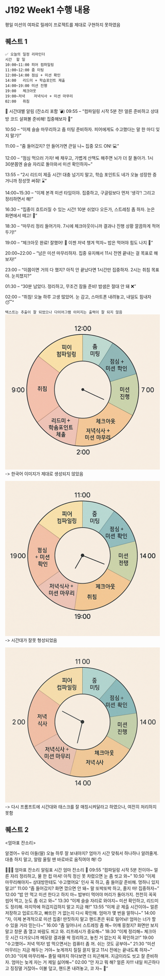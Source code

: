 # J192 Week1 수행 내용

평일 미션의 여파로 릴레이 프로젝트를 제대로 구현하지 못하였음

## 퀘스트 1
```
✅ 오늘의 일정 리마인더
시간	할 일
10:00~11:00	피어 컴파일링
11:00~12:00	줌 미팅
12:00~14:00	점심 + 미션 확인
14:00	리드미 + 학습포인트 제출
14:00~19:00	미션 진행
19:00	체크아웃
19:00~저녁	저녁식사 + 미션 마무리
02:00	취침
```

🔔 시간대별 알림 (잔소리 포함 💣)
09:55 – “컴파일링 시작 5분 전! 얼른 준비하고 상대방 코드 살펴볼 준비해! 집중해보자 👀”

10:50 – “이제 슬슬 마무리하고 줌 미팅 준비하자. 피어에게도 수고했다는 말 한 마디 잊지 말기!”

11:00 – “줌 들어갔지? 안 들어가면 큰일 나~ 집중 모드 ON! 💻”

12:00 – “점심 먹으러 가자! 배 채우고, 가볍게 산책도 해주면 뇌가 더 잘 돌아가. 1시 30분쯤엔 슬슬 자리로 돌아와서 미션 확인하자~”

13:55 – “2시 리드미 제출 시간! 대충 넘기지 말고, 학습 포인트도 네가 오늘 성장한 증거니까 정성껏 써줘! ⌛”

14:00~15:30 – “이제 본격 미션 타임이야. 집중하고, 구글링보다 먼저 ‘생각’! 그리고 정리하면서 해!”

16:30 – “집중이 흐트러질 수 있는 시간! 10분 쉬었다 오든가, 스트레칭 좀 하자. 눈은 화면에서 떼고! 🧘”

18:30 – “마무리 정리 들어가자. 7시에 체크아웃이니까 결과나 진행 상황 깔끔하게 적어두기!”

19:00 – “체크아웃 완료! 잘했어! 👏 이젠 저녁 챙겨 먹자~ 밥은 먹어야 힘도 나지 🍱”

20:00~22:00 – “남은 미션 마무리하자. 집중 유지해서 11시 전엔 끝내는 걸 목표로 해보자!”

23:00 – “이쯤이면 거의 다 했지? 아직 안 끝났다면 1시간만 집중하자. 2시는 취침 목표야. 눈치챘지?”

01:30 – “30분 남았다. 정리하고, 무조건 잠들 준비! 밤샘은 절대 안 돼 ❌”

02:00 – “취침! 오늘 하루 고생 많았어. 눈 감고, 스마트폰 내려놓고, 내일도 힘내자 😴”

`텍스트는 추출이 잘 되었으나 다이어그램 이미지는 출력이 잘 되지 않음`
![1번째 시도](image1.png)
-> 한국어 이미지가 제대로 생성되지 않았음

![2번째 시도](image2.png)
-> 시간대가 잘못 형성되었음

![3번째 시도](image3.png)
-> 다시 프롬프트에 시간대와 태스크를 잘 매칭시켜달라고 하였으나, 여전히 처리하지 못함

## 퀘스트 2
<엄마표 잔소리>

알겠어~ 우리 아들(딸) 오늘 하루 잘 보내야지? 엄마가 시간 맞춰서 하나하나 알려줄게. 대충 하지 말고, 알람 울릴 땐 바로바로 움직여야 해! 🙃

👩‍👦‍👦 엄마표 잔소리 알림표
시간	엄마 잔소리 💬
09:55	“컴파일링 시작 5분 전이야~ 얼른 자리 정리하고, 물 한 컵 마셔! 아직 정신 못 차렸으면 눈 좀 씻고 와~”
10:50	“이제 마무리해야지~ 상대방한테도 ‘수고했어요’ 인사 꼭 하고, 줌 들어갈 준비해. 멍하니 있지 말고!”
11:00	“줌 들어갔지? 화면 껐으면 안 돼~ 말 또박또박 하고, 졸지 마! 집중하자~”
12:00	“밥 안 먹고 미션 한다고 하지 마~ 밥부터 먹어야 머리가 돌아가지. 천천히 꼭꼭 씹어 먹고, 눈도 좀 쉬고 와~”
13:30	“이제 슬슬 자리로 와야지~ 미션 확인하고, 리드미도 정리해. 마지막에 허겁지겁하지 말고 지금 해!”
13:55	“이제 곧 제출 시간이야~ 얼른 저장하고 업로드하고, 빠뜨린 거 없는지 다시 확인해. 엄마가 몇 번을 말하니~”
14:00	“자, 이제 본격적으로 미션 집중! 딴짓하지 말고 핸드폰은 뒤로 밀어놔! 엄마는 너가 할 수 있을 거라 믿는다~”
16:00	“좀 일어나서 스트레칭 좀 해~ 어깨 뭉쳤지? 화면만 보지 말고 창문 좀 열고 바람도 쐬고 와. 리프레시가 중요해~”
18:30	“이제 정리해~ 체크아웃 시간 다가오니까 메모랑 결과물 싹 정리하고, 놓친 거 없는지 꼭 확인하고!”
19:00	“수고했어~ 저녁 먹자! 밥 먹으면서는 컴퓨터 좀 꺼. 쉬는 것도 공부야~”
21:30	“미션 마무리는 지금 해두는 거야~ 늦게까지 질질 끌지 말고 11시 전에는 끝내도록 하자~”
01:30	“이제 마무리해~ 졸릴 때까지 하다보면 더 피곤해져. 지금이라도 씻고 잘 준비하자. 엄마는 늦게 자는 거 제일 싫어해~”
02:00	“안 자고 뭐 해? 얼른 자!!! 내일 피곤하다고 징징댈 거잖아~ 이불 덮고, 핸드폰 내려놓고, 코 자~ 😤”
